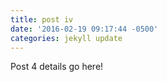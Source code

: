 ```yaml
---
title: post iv
date: '2016-02-19 09:17:44 -0500'
categories: jekyll update
---
```


Post 4 details go here!

&nbsp;

&nbsp;